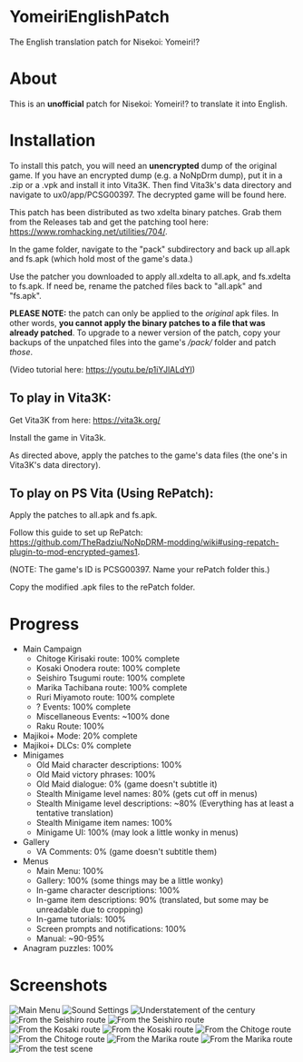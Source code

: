 # YomeiriEnglishPatch
The English translation patch for Nisekoi: Yomeiri!?

# About
This is an **unofficial** patch for Nisekoi: Yomeiri!? to translate it into English.

# Installation

To install this patch, you will need an **unencrypted** dump of the original game. If you have an encrypted dump (e.g. a NoNpDrm dump), put it in a .zip or a .vpk and install it into Vita3K. Then find Vita3k's data directory and navigate to ux0/app/PCSG00397. The decrypted game will be found here.

This patch has been distributed as two xdelta binary patches. Grab them from the Releases tab and get the patching tool here: https://www.romhacking.net/utilities/704/.

In the game folder, navigate to the "pack" subdirectory and back up all.apk and fs.apk (which hold most of the game's data.)

Use the patcher you downloaded to apply all.xdelta to all.apk, and fs.xdelta to fs.apk. If need be, rename the patched files back to "all.apk" and "fs.apk".

**PLEASE NOTE:** the patch can only be applied to the *original* apk files. In other words, **you cannot apply the binary patches to a file that was already patched**. To upgrade to a newer version of the patch, copy your backups of the unpatched files into the game's */pack/* folder and patch *those*.

(Video tutorial here: https://youtu.be/p1iYJlALdYI)

## To play in Vita3K: 

  Get Vita3K from here: https://vita3k.org/
  
  Install the game in Vita3k. 
  
  As directed above, apply the patches to the game's data files (the one's in Vita3K's data directory).
  
## To play on PS Vita (Using RePatch):

  Apply the patches to all.apk and fs.apk.
  
  Follow this guide to set up RePatch: https://github.com/TheRadziu/NoNpDRM-modding/wiki#using-repatch-plugin-to-mod-encrypted-games1.
  
   (NOTE: The game's ID is PCSG00397. Name your rePatch folder this.)
   
  Copy the modified .apk files to the rePatch folder.

# Progress
* Main Campaign
  * Chitoge Kirisaki route: 100% complete
  * Kosaki Onodera route: 100% complete
  * Seishiro Tsugumi route: 100% complete
  * Marika Tachibana route: 100% complete
  * Ruri Miyamoto route: 100% complete
  * ? Events: 100% complete
  * Miscellaneous Events: ~100% done
  * Raku Route: 100%
* Majikoi+ Mode: 20% complete
* Majikoi+ DLCs: 0% complete
* Minigames
  * Old Maid character descriptions: 100%
  * Old Maid victory phrases: 100%
  * Old Maid dialogue: 0% (game doesn't subtitle it)
  * Stealth Minigame level names: 80% (gets cut off in menus)
  * Stealth Minigame level descriptions: ~80% (Everything has at least a tentative translation)
  * Stealth Minigame item names: 100%
  * Minigame UI: 100% (may look a little wonky in menus)
* Gallery
  * VA Comments: 0% (game doesn't subtitle them)
* Menus
  * Main Menu: 100%
  * Gallery: 100% (some things may be a little wonky)
  * In-game character descriptions: 100%
  * In-game item descriptions: 90% (translated, but some may be unreadable due to cropping)
  * In-game tutorials: 100%
  * Screen prompts and notifications: 100%
  * Manual: ~90-95%
* Anagram puzzles: 100%

# Screenshots
![](screenshots/main_menu.png?raw=true "Main Menu")
![](screenshots/settings.png?raw=true "Sound Settings")
![](screenshots/understatement-of-the-century.png?raw=true "Understatement of the century")
![](screenshots/ss3.png?raw=true "From the Seishiro route")
![](screenshots/ss4.png?raw=true "From the Seishiro route")
![](screenshots/ss1.png?raw=true "From the Kosaki route")
![](screenshots/ss2.png?raw=true "From the Kosaki route")
![](screenshots/ss5.png?raw=true "From the Chitoge route")
![](screenshots/ss6.png?raw=true "From the Chitoge route")
![](screenshots/ss7.png?raw=true "From the Marika route")
![](screenshots/ss8.png?raw=true "From the Marika route")
![](screenshots/depression.png?raw=true "From the test scene")
